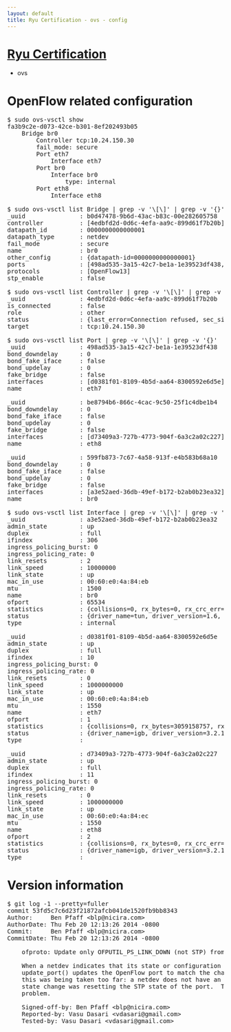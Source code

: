 ```yaml
---
layout: default
title: Ryu Certification - ovs - config
---
```

# [Ryu Certification](http://osrg.github.io/ryu/certification.html)
* ovs 

# OpenFlow related configuration
<pre>
$ sudo ovs-vsctl show
fa3b9c2e-d073-42ce-b301-8ef202493b05
    Bridge br0
        Controller tcp:10.24.150.30
        fail_mode: secure
        Port eth7
            Interface eth7
        Port br0
            Interface br0
                type: internal
        Port eth8
            Interface eth8

$ sudo ovs-vsctl list Bridge | grep -v '\[\]' | grep -v '{}'
_uuid               : b0d47478-9b6d-43ac-b83c-00e282605758
controller          : [4edbfd2d-0d6c-4efa-aa9c-899d61f7b20b]
datapath_id         : 0000000000000001
datapath_type       : netdev
fail_mode           : secure
name                : br0
other_config        : {datapath-id=0000000000000001}
ports               : [498ad535-3a15-42c7-be1a-1e39523df438, 599fb873-7c67-4a58-913f-e4b583b68a10, be8794b6-866c-4cac-9c50-25f1c4dbe1b4]
protocols           : [OpenFlow13]
stp_enable          : false

$ sudo ovs-vsctl list Controller | grep -v '\[\]' | grep -v '{}'
_uuid               : 4edbfd2d-0d6c-4efa-aa9c-899d61f7b20b
is_connected        : false
role                : other
status              : {last_error=Connection refused, sec_since_connect=372, sec_since_disconnect=0, state=BACKOFF}
target              : tcp:10.24.150.30

$ sudo ovs-vsctl list Port | grep -v '\[\]' | grep -v '{}'
_uuid               : 498ad535-3a15-42c7-be1a-1e39523df438
bond_downdelay      : 0
bond_fake_iface     : false
bond_updelay        : 0
fake_bridge         : false
interfaces          : [d0381f01-8109-4b5d-aa64-8300592e6d5e]
name                : eth7

_uuid               : be8794b6-866c-4cac-9c50-25f1c4dbe1b4
bond_downdelay      : 0
bond_fake_iface     : false
bond_updelay        : 0
fake_bridge         : false
interfaces          : [d73409a3-727b-4773-904f-6a3c2a02c227]
name                : eth8

_uuid               : 599fb873-7c67-4a58-913f-e4b583b68a10
bond_downdelay      : 0
bond_fake_iface     : false
bond_updelay        : 0
fake_bridge         : false
interfaces          : [a3e52aed-36db-49ef-b172-b2ab0b23ea32]
name                : br0

$ sudo ovs-vsctl list Interface | grep -v '\[\]' | grep -v '{}'
_uuid               : a3e52aed-36db-49ef-b172-b2ab0b23ea32
admin_state         : up
duplex              : full
ifindex             : 306
ingress_policing_burst: 0
ingress_policing_rate: 0
link_resets         : 2
link_speed          : 10000000
link_state          : up
mac_in_use          : 00:60:e0:4a:84:eb
mtu                 : 1500
name                : br0
ofport              : 65534
statistics          : {collisions=0, rx_bytes=0, rx_crc_err=0, rx_dropped=0, rx_errors=0, rx_frame_err=0, rx_over_err=0, rx_packets=0, tx_bytes=0, tx_dropped=0, tx_errors=0, tx_packets=0}
status              : {driver_name=tun, driver_version=1.6, firmware_version=N/A}
type                : internal

_uuid               : d0381f01-8109-4b5d-aa64-8300592e6d5e
admin_state         : up
duplex              : full
ifindex             : 10
ingress_policing_burst: 0
ingress_policing_rate: 0
link_resets         : 0
link_speed          : 1000000000
link_state          : up
mac_in_use          : 00:60:e0:4a:84:eb
mtu                 : 1550
name                : eth7
ofport              : 1
statistics          : {collisions=0, rx_bytes=3059158757, rx_crc_err=0, rx_dropped=0, rx_errors=0, rx_frame_err=0, rx_over_err=0, rx_packets=72593573, tx_bytes=0, tx_dropped=0, tx_errors=0, tx_packets=0}
status              : {driver_name=igb, driver_version=3.2.10-k, firmware_version=3.10-0}
type                : 

_uuid               : d73409a3-727b-4773-904f-6a3c2a02c227
admin_state         : up
duplex              : full
ifindex             : 11
ingress_policing_burst: 0
ingress_policing_rate: 0
link_resets         : 0
link_speed          : 1000000000
link_state          : up
mac_in_use          : 00:60:e0:4a:84:ec
mtu                 : 1550
name                : eth8
ofport              : 2
statistics          : {collisions=0, rx_bytes=0, rx_crc_err=0, rx_dropped=0, rx_errors=0, rx_frame_err=0, rx_over_err=0, rx_packets=0, tx_bytes=2511820, tx_dropped=0, tx_errors=0, tx_packets=26816}
status              : {driver_name=igb, driver_version=3.2.10-k, firmware_version=3.10-0}
type                : 
</pre>

# Version information
<pre>
$ git log -1 --pretty=fuller
commit 53fd5c7c6d23f21872afcb041de1520fb9bb8343
Author:     Ben Pfaff &lt;blp@nicira.com&gt;
AuthorDate: Thu Feb 20 12:13:26 2014 -0800
Commit:     Ben Pfaff &lt;blp@nicira.com&gt;
CommitDate: Thu Feb 20 12:13:26 2014 -0800

    ofproto: Update only OFPUTIL_PS_LINK_DOWN (not STP) from netdev state.
    
    When a netdev indicates that its state or configuration has changed,
    update_port() updates the OpenFlow port to match the changes.  However,
    this was being taken too far: a netdev does not have an STP state, and a
    state change was resetting the STP state of the port.  This fixes the
    problem.
    
    Signed-off-by: Ben Pfaff &lt;blp@nicira.com&gt;
    Reported-by: Vasu Dasari &lt;vdasari@gmail.com&gt;
    Tested-by: Vasu Dasari &lt;vdasari@gmail.com&gt;
</pre>
